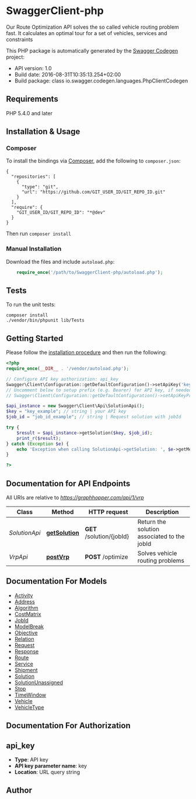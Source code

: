 # SwaggerClient-php
Our Route Optimization API solves the so called vehicle routing problem fast. It calculates an optimal tour for a set of vehicles, services and constraints

This PHP package is automatically generated by the [Swagger Codegen](https://github.com/swagger-api/swagger-codegen) project:

- API version: 1.0
- Build date: 2016-08-31T10:35:13.254+02:00
- Build package: class io.swagger.codegen.languages.PhpClientCodegen

## Requirements

PHP 5.4.0 and later

## Installation & Usage
### Composer

To install the bindings via [Composer](http://getcomposer.org/), add the following to `composer.json`:

```
{
  "repositories": [
    {
      "type": "git",
      "url": "https://github.com/GIT_USER_ID/GIT_REPO_ID.git"
    }
  ],
  "require": {
    "GIT_USER_ID/GIT_REPO_ID": "*@dev"
  }
}
```

Then run `composer install`

### Manual Installation

Download the files and include `autoload.php`:

```php
    require_once('/path/to/SwaggerClient-php/autoload.php');
```

## Tests

To run the unit tests:

```
composer install
./vendor/bin/phpunit lib/Tests
```

## Getting Started

Please follow the [installation procedure](#installation--usage) and then run the following:

```php
<?php
require_once(__DIR__ . '/vendor/autoload.php');

// Configure API key authorization: api_key
Swagger\Client\Configuration::getDefaultConfiguration()->setApiKey('key', 'YOUR_API_KEY');
// Uncomment below to setup prefix (e.g. Bearer) for API key, if needed
// Swagger\Client\Configuration::getDefaultConfiguration()->setApiKeyPrefix('key', 'Bearer');

$api_instance = new Swagger\Client\Api\SolutionApi();
$key = "key_example"; // string | your API key
$job_id = "job_id_example"; // string | Request solution with jobId

try {
    $result = $api_instance->getSolution($key, $job_id);
    print_r($result);
} catch (Exception $e) {
    echo 'Exception when calling SolutionApi->getSolution: ', $e->getMessage(), PHP_EOL;
}

?>
```

## Documentation for API Endpoints

All URIs are relative to *https://graphhopper.com/api/1/vrp*

Class | Method | HTTP request | Description
------------ | ------------- | ------------- | -------------
*SolutionApi* | [**getSolution**](docs/Api/SolutionApi.md#getsolution) | **GET** /solution/{jobId} | Return the solution associated to the jobId
*VrpApi* | [**postVrp**](docs/Api/VrpApi.md#postvrp) | **POST** /optimize | Solves vehicle routing problems


## Documentation For Models

 - [Activity](docs/Model/Activity.md)
 - [Address](docs/Model/Address.md)
 - [Algorithm](docs/Model/Algorithm.md)
 - [CostMatrix](docs/Model/CostMatrix.md)
 - [JobId](docs/Model/JobId.md)
 - [ModelBreak](docs/Model/ModelBreak.md)
 - [Objective](docs/Model/Objective.md)
 - [Relation](docs/Model/Relation.md)
 - [Request](docs/Model/Request.md)
 - [Response](docs/Model/Response.md)
 - [Route](docs/Model/Route.md)
 - [Service](docs/Model/Service.md)
 - [Shipment](docs/Model/Shipment.md)
 - [Solution](docs/Model/Solution.md)
 - [SolutionUnassigned](docs/Model/SolutionUnassigned.md)
 - [Stop](docs/Model/Stop.md)
 - [TimeWindow](docs/Model/TimeWindow.md)
 - [Vehicle](docs/Model/Vehicle.md)
 - [VehicleType](docs/Model/VehicleType.md)


## Documentation For Authorization


## api_key

- **Type**: API key
- **API key parameter name**: key
- **Location**: URL query string


## Author




